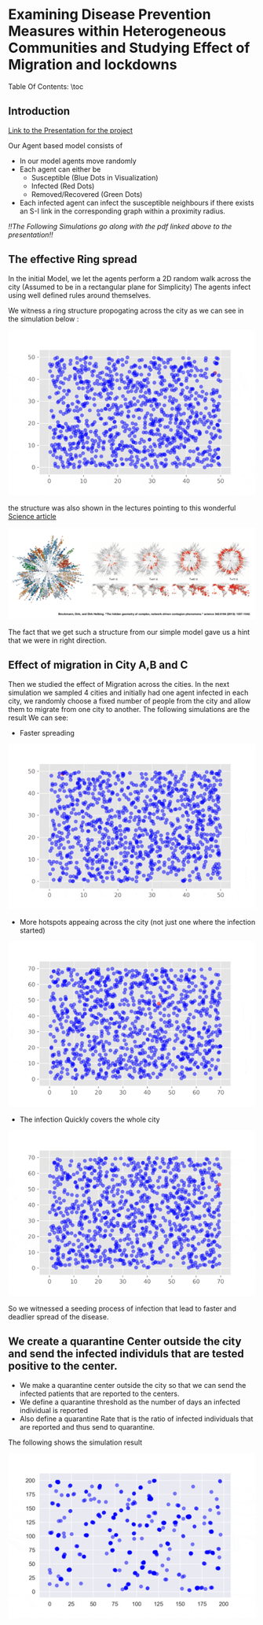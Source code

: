 # Examining Disease Prevention Measures within Heterogeneous Communities and Studying Effect of Migration and lockdowns
Table Of Contents:
\toc
## Introduction

[Link to the Presentation for the project](atiyabzafar.github.io/documents/Final-covidBUSTERS.pdf)

Our Agent based model consists of 
* In our model agents move randomly 
* Each agent can either be 
  * Susceptible (Blue Dots in Visualization)
  * Infected (Red Dots)
  * Removed/Recovered (Green Dots) 
* Each infected agent can infect the susceptible neighbours if there exists an S-I link in the corresponding graph within a proximity radius.

*!!The Following Simulations go along with the pdf linked above to the presentation!!*

## The effective Ring spread 

In the initial Model, we let the agents perform a 2D random walk across the city (Assumed to be in a rectangular plane for Simplicity)
The agents infect using well defined rules around themselves.

We witness a ring structure propogating across the city as we can see in the simulation below : 

![Ring](/assets/images/Denver-Ring-optimized.gif)

the structure was also shown in the lectures pointing to this wonderful [Science article](https://science.sciencemag.org/content/342/6164/1337)

![Ring_1](/assets/images/Ring.png)

The fact that we get such a structure from our simple model gave us a hint that we were in right direction.

## Effect of migration in City A,B and C

Then we studied the effect of Migration across the cities. In the next simulation we sampled 4 cities and initially had one agent infected in each city, we randomly choose a fixed number of people from the city and allow them to migrate from one city to another. The following simulations are the result
We can see:

* Faster spreading

![CityA](/assets/images/CityA-optimized.gif)

* More hotspots appeaing across the city (not just one where the infection started)

![CityB](/assets/images/CityB-optimized.gif)

* The infection Quickly covers the whole city

![CityC](/assets/images/CityC-optimized.gif)

 So we witnessed a seeding process of infection that lead to faster and deadlier spread of the disease.

## We create a quarantine Center outside the city and send the infected individuls that are tested positive to the center. 

* We make a quarantine center outside the city so that we can send the infected patients that are reported to the centers.
* We define a quarantine threshold as the number of days an infected individual is reported
* Also define a quarantine Rate that is the ratio of infected individuals that are reported and thus send to quarantine.

The following shows the simulation result

![Quaranantine](/assets/images/Quarantine.gif)


